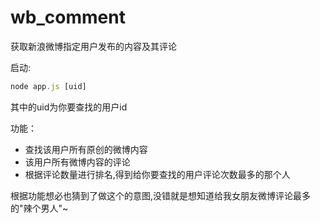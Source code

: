# wb_comment
获取新浪微博指定用户发布的内容及其评论

启动:
```js
node app.js [uid]
```
其中的uid为你要查找的用户id

功能：
* 查找该用户所有原创的微博内容
* 该用户所有微博内容的评论
* 根据评论数量进行排名,得到给你要查找的用户评论次数最多的那个人

根据功能想必也猜到了做这个的意图,没错就是想知道给我女朋友微博评论最多的"辣个男人"~